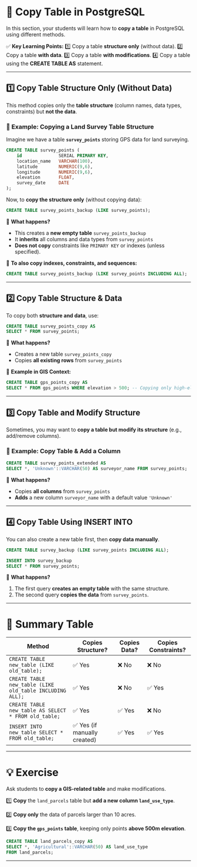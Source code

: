 # **📌 Copy Table in PostgreSQL**

In this section, your students will learn how to **copy a table** in PostgreSQL using different methods.

✅ **Key Learning Points:**
1️⃣ Copy a table **structure only** (without data).
2️⃣ Copy a table **with data**.
3️⃣ Copy a table **with modifications**.
4️⃣ Copy a table using the **CREATE TABLE AS** statement.

---

## **1️⃣ Copy Table Structure Only (Without Data)**

This method copies only the **table structure** (column names, data types, constraints) but **not the data**.

### **📌 Example: Copying a Land Survey Table Structure**

Imagine we have a table **`survey_points`** storing GPS data for land surveying.

```sql
CREATE TABLE survey_points (
    id              SERIAL PRIMARY KEY,
    location_name   VARCHAR(100),
    latitude        NUMERIC(9,6),
    longitude       NUMERIC(9,6),
    elevation       FLOAT,
    survey_date     DATE
);
```

Now, to **copy the structure only** (without copying data):

```sql
CREATE TABLE survey_points_backup (LIKE survey_points);
```

🔹 **What happens?**

- This creates a **new empty table** `survey_points_backup`
- It **inherits** all columns and data types from `survey_points`
- **Does not copy** constraints like `PRIMARY KEY` or indexes (unless specified).

📌 **To also copy indexes, constraints, and sequences:**

```sql
CREATE TABLE survey_points_backup (LIKE survey_points INCLUDING ALL);
```

---

## **2️⃣ Copy Table Structure & Data**

To copy both **structure and data**, use:

```sql
CREATE TABLE survey_points_copy AS
SELECT * FROM survey_points;
```

🔹 **What happens?**

- Creates a new table `survey_points_copy`
- Copies **all existing rows** from `survey_points`

📌 **Example in GIS Context:**

```sql
CREATE TABLE gps_points_copy AS
SELECT * FROM gps_points WHERE elevation > 500; -- Copying only high-elevation points
```

---

## **3️⃣ Copy Table and Modify Structure**

Sometimes, you may want to **copy a table but modify its structure** (e.g., add/remove columns).

### **📌 Example: Copy Table & Add a Column**

```sql
CREATE TABLE survey_points_extended AS
SELECT *, 'Unknown'::VARCHAR(50) AS surveyor_name FROM survey_points;
```

🔹 **What happens?**

- Copies **all columns** from `survey_points`
- **Adds** a new column `surveyor_name` with a default value `'Unknown'`

---

## **4️⃣ Copy Table Using INSERT INTO**

You can also create a new table first, then **copy data manually**.

```sql
CREATE TABLE survey_backup (LIKE survey_points INCLUDING ALL);

INSERT INTO survey_backup
SELECT * FROM survey_points;
```

🔹 **What happens?**

1. The first query **creates an empty table** with the same structure.
2. The second query **copies the data** from `survey_points`.

---

# **📌 Summary Table**

| Method | Copies Structure? | Copies Data? | Copies Constraints? |
|--------|-----------------|--------------|------------------|
| `CREATE TABLE new_table (LIKE old_table);` | ✅ Yes | ❌ No | ❌ No |
| `CREATE TABLE new_table (LIKE old_table INCLUDING ALL);` | ✅ Yes | ❌ No | ✅ Yes |
| `CREATE TABLE new_table AS SELECT * FROM old_table;` | ✅ Yes | ✅ Yes | ❌ No |
| `INSERT INTO new_table SELECT * FROM old_table;` | ✅ Yes (if manually created) | ✅ Yes | ✅ Yes |

---

# **💡 Exercise**

Ask students to **copy a GIS-related table** and make modifications.

1️⃣ **Copy** the `land_parcels` table but **add a new column `land_use_type`**.

2️⃣ **Copy only** the data of parcels larger than 10 acres.

3️⃣ **Copy the `gps_points` table**, keeping only points **above 500m elevation**.

```sql
CREATE TABLE land_parcels_copy AS
SELECT *, 'Agricultural'::VARCHAR(50) AS land_use_type
FROM land_parcels;
```

---
